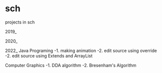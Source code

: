 # sch
projects in sch

2019_

2020_

2022_
  Java Programing
    -1. making animation
    -2. edit source using override
    -2. edit source using Extends and ArrayList
    
   Computer Graphics
    -1. DDA algorithm
    -2. Bresenham's Algorithm
